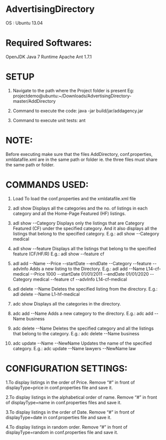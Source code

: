 AdvertisingDirectory
====================

OS : Ubuntu 13.04

Required Softwares:
===================
OpenJDK Java 7 Runtime
Apache Ant 1.7.1

SETUP
=====
1. Navigate to the path where the Project folder is present
   Eg: projectdemo@ubuntu:~/Downloads/AdvertisingDirectory-master/AddDirectory 
   
2. Command to execute the code:
   java -jar build/jar/addagency.jar

3. Command to execute unit tests:
   ant
   
NOTE:
=====
Before executing make sure that the files AddDirectory, conf.properties, xmldatafile.xml are in the same path or folder
ie. the three files must share the same path or folder.

COMMANDS USED:
==============
1. Load
   To load the conf.properties and the xmldatafile.xml file

2. adl show
   Displays all the categories and the no. of listings in each category and all the Home-Page Featured (HF) listings.

3. adl show --Category <category-name>
   Displays only the listings that are Category Featured (CF) under the specified category.
   And it also displays all the listings that belong to the specified category. 
   E.g.: adl show --Category medical

4. adl show --feature <feature-name>
   Displays all the listings that belong to the specified feature (CF/HF/R)
   E.g.: adl show --feature cf

5. adl add --Name <name> --Price <price> --startDate <start date> --endDate <end date> --Category <category> --feature <feature> --advInfo <advertiserInfo>
  Adds a new listing to the Directory.
  E.g.: adl add --Name L14-cf-medical --Price 1000 --startDate 01/01/2011 --endDate 01/01/2020 --Category medical --feature cf --advInfo L14-cf-medical

6. adl delete --Name <name>
   Deletes the specified listing from the directory.
   E.g.: adl delete --Name L1-hf-medical

7. adc show
   Displays all the categories in the directory.

8. adc add --Name <category-name>
   Adds a new category to the directory.
   E.g.: adc add --Name business

9. adc delete --Name <category-name>
   Deletes the specified category and all the listings that belong to the category.
   E.g.: adc delete --Name business

10. adc update --Name <category-name> --NewName <category-new-name>
    Updates the name of the specified category.
    E.g.: adc update --Name lawyers --NewName law

CONFIGURATION SETTINGS:
=======================
1.To display listings in the order of Price. 
  Remove “#” in front of displayType=price in conf.properties file and save it.

2.To display listings in the alphabetical order of name. 
  Remove “#” in front of displayType=name in conf.properties files and save it.

3.To display listings in the order of Date. 
  Remove “#” in front of displayType=date in conf.properties file and save it.

4.To display listings in random order.
  Remove “#” in front of displayType=random in conf.properties file and save it.

